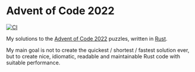 # Advent of Code 2022

[![CI](https://github.com/zargony/advent-of-code-2022/workflows/CI/badge.svg)](https://github.com/zargony/advent-of-code-2022/actions)

My solutions to the [Advent of Code 2022](http://adventofcode.com/2022) puzzles, written in [Rust](http://rust-lang.org).

My main goal is not to create the quickest / shortest / fastest solution ever, but to create nice, idiomatic, readable and maintainable Rust code with suitable performance.
